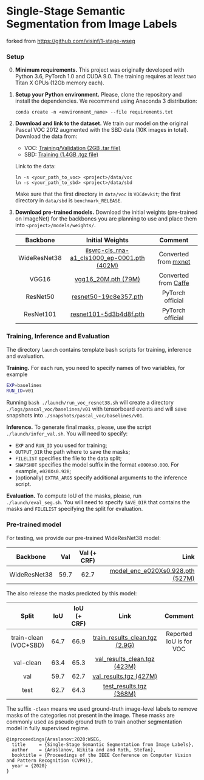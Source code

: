 # Single-Stage Semantic Segmentation from Image Labels

forked from https://github.com/visinf/1-stage-wseg

### Setup
0. **Minimum requirements.** This project was originally developed with Python 3.6, PyTorch 1.0 and CUDA 9.0. The training requires at least two Titan X GPUs (12Gb memory each).
1. **Setup your Python environment.** Please, clone the repository and install the dependencies. We recommend using Anaconda 3 distribution:
    ```
    conda create -n <environment_name> --file requirements.txt
    ```
2. **Download and link to the dataset.** We train our model on the original Pascal VOC 2012 augmented with the SBD data (10K images in total). Download the data from:
    - VOC: [Training/Validation (2GB .tar file)](http://host.robots.ox.ac.uk/pascal/VOC/voc2012/VOCtrainval_11-May-2012.tar)
    - SBD: [Training (1.4GB .tgz file)](http://www.eecs.berkeley.edu/Research/Projects/CS/vision/grouping/semantic_contours/benchmark.tgz)

    Link to the data:
    ```
    ln -s <your_path_to_voc> <project>/data/voc
    ln -s <your_path_to_sbd> <project>/data/sbd
    ```
    Make sure that the first directory in `data/voc` is `VOCdevkit`; the first directory in `data/sbd` is `benchmark_RELEASE`.
3. **Download pre-trained models.** Download the initial weights (pre-trained on ImageNet) for the backbones you are planning to use and place them into `<project>/models/weights/`.

    | Backbone | Initial Weights | Comment |
    |:---:|:---:|:---:|
    | WideResNet38 | [ilsvrc-cls_rna-a1_cls1000_ep-0001.pth (402M)](https://download.visinf.tu-darmstadt.de/data/2020-cvpr-araslanov-1-stage-wseg/models/ilsvrc-cls_rna-a1_cls1000_ep-0001.pth) | Converted from [mxnet](https://github.com/itijyou/ademxapp) |
    | VGG16 | [vgg16_20M.pth (79M)](https://download.visinf.tu-darmstadt.de/data/2020-cvpr-araslanov-1-stage-wseg/models/vgg16_20M.pth) | Converted from [Caffe](http://liangchiehchen.com/projects/Init%20Models.html) |
    | ResNet50 | [resnet50-19c8e357.pth](https://download.pytorch.org/models/resnet50-19c8e357.pth) | PyTorch official |
    | ResNet101 | [resnet101-5d3b4d8f.pth](https://download.pytorch.org/models/resnet101-5d3b4d8f.pth) | PyTorch official |


### Training, Inference and Evaluation
The directory `launch` contains template bash scripts for training, inference and evaluation. 

**Training.** For each run, you need to specify names of two variables, for example
```bash
EXP=baselines
RUN_ID=v01
```
Running `bash ./launch/run_voc_resnet38.sh` will create a directory `./logs/pascal_voc/baselines/v01` with tensorboard events and will save snapshots into `./snapshots/pascal_voc/baselines/v01`.

**Inference.** To generate final masks, please, use the script `./launch/infer_val.sh`. You will need to specify:
* `EXP` and `RUN_ID` you used for training;
* `OUTPUT_DIR` the path where to save the masks;
* `FILELIST` specifies the file to the data split;
* `SNAPSHOT` specifies the model suffix in the format `e000Xs0.000`. For example, `e020Xs0.928`;
* (optionally) `EXTRA_ARGS` specify additional arguments to the inference script.

**Evaluation.** To compute IoU of the masks, please, run `./launch/eval_seg.sh`. You will need to specify `SAVE_DIR` that contains the masks and `FILELIST` specifying the split for evaluation.

### Pre-trained model
For testing, we provide our pre-trained WideResNet38 model:

| Backbone | Val | Val (+ CRF) | Link |
|:---:|:---:|:---:|---:|
| WideResNet38 | 59.7 | 62.7 | [model_enc_e020Xs0.928.pth (527M)](https://download.visinf.tu-darmstadt.de/data/2020-cvpr-araslanov-1-stage-wseg/models/model_enc_e020Xs0.928.pth) |

The also release the masks predicted by this model:

| Split | IoU | IoU (+ CRF) | Link | Comment |
|:---:|:---:|:---:|:---:|:---:|
| train-clean (VOC+SBD) | 64.7 | 66.9 | [train_results_clean.tgz (2.9G)](https://download.visinf.tu-darmstadt.de/data/2020-cvpr-araslanov-1-stage-wseg/results/train_results_clean.tgz) | Reported IoU  is for VOC |
| val-clean | 63.4 | 65.3 | [val_results_clean.tgz (423M)](https://download.visinf.tu-darmstadt.de/data/2020-cvpr-araslanov-1-stage-wseg/results/val_results_clean.tgz)  | |
| val | 59.7 | 62.7 | [val_results.tgz (427M)](https://download.visinf.tu-darmstadt.de/data/2020-cvpr-araslanov-1-stage-wseg/results/val_results.tgz) | |
| test | 62.7 | 64.3 | [test_results.tgz (368M)](https://download.visinf.tu-darmstadt.de/data/2020-cvpr-araslanov-1-stage-wseg/results/test_results.tgz) | |

The suffix `-clean` means we used ground-truth image-level labels to remove masks of the categories not present in the image.
These masks are commonly used as pseudo ground truth to train another segmentation model in fully supervised regime.

```
@inproceedings{Araslanov:2020:WSEG,
  title     = {Single-Stage Semantic Segmentation from Image Labels},
  author    = {Araslanov, Nikita and and Roth, Stefan},
  booktitle = {Proceedings of the IEEE Conference on Computer Vision and Pattern Recognition (CVPR)},
  year = {2020}
}
```
